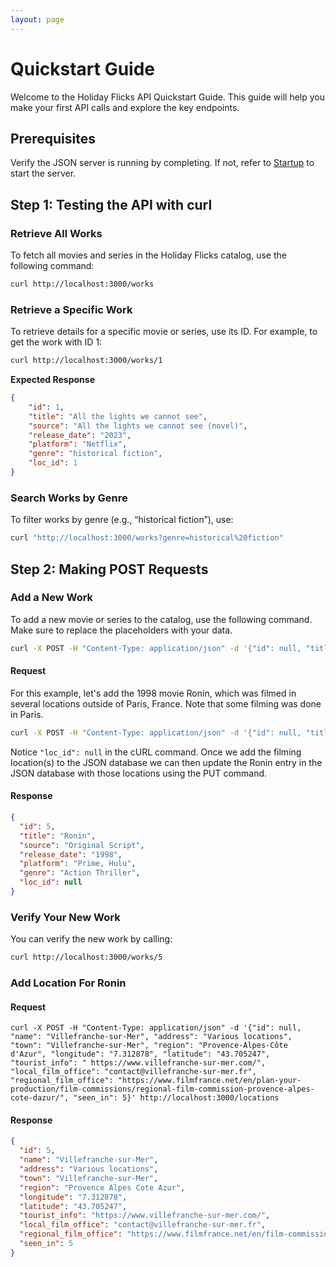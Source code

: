 ```yaml
---
layout: page
---
```



# Quickstart Guide

Welcome to the Holiday Flicks API Quickstart Guide. This guide will help you make your first API calls and explore the key endpoints.

## Prerequisites

Verify the JSON server is running by completing. If not, refer to [Startup](startup.md) to start the server.

## Step 1: Testing the API with curl

### Retrieve All Works

To fetch all movies and series in the Holiday Flicks catalog, use the following command:

```bash
curl http://localhost:3000/works
```

### Retrieve a Specific Work

To retrieve details for a specific movie or series, use its ID. For example, to get the work with ID 1:

```bash
curl http://localhost:3000/works/1
```

**Expected Response**

```json
{
    "id": 1,
    "title": "All the lights we cannot see",
    "source": "All the lights we cannot see (novel)",
    "release_date": "2023",
    "platform": "Netflix",
    "genre": "historical fiction",
    "loc_id": 1
}
```

### Search Works by Genre

To filter works by genre (e.g., “historical fiction”), use:

```bash
curl "http://localhost:3000/works?genre=historical%20fiction"
```

## Step 2: Making POST Requests

### Add a New Work

To add a new movie or series to the catalog, use the following command. Make sure to replace the placeholders with your data.

```bash
curl -X POST -H "Content-Type: application/json" -d '{"id": null, "title": "New Movie", "source": "Original Script", "release_date": "2024", "platform": "Prime", "genre": "Drama", "loc_id": 2}' http://localhost:3000/works
```

#### Request

For this example, let's add the 1998 movie Ronin, which was filmed in several locations outside of Paris, France. Note that some filming was done in Paris.

```bash
curl -X POST -H "Content-Type: application/json" -d '{"id": null, "title": "Ronin", "source": "Original Script", "release_date": "1998", "platform": "Prime, Hulu", "genre": "Action Thriller", "loc_id": null}' http://localhost:3000/works
```

Notice `"loc_id": null` in the cURL command. Once we add the filming location(s) to the JSON database we can then update the Ronin entry in the JSON database with those locations using the PUT command. 

#### Response

```json
{
  "id": 5,
  "title": "Ronin",
  "source": "Original Script",
  "release_date": "1998",
  "platform": "Prime, Hulu",
  "genre": "Action Thriller",
  "loc_id": null
}
```

### Verify Your New Work

You can verify the new work by calling:

```bash
curl http://localhost:3000/works/5
```




### Add Location For Ronin

#### Request

```shell
curl -X POST -H "Content-Type: application/json" -d '{"id": null, "name": "Villefranche-sur-Mer", "address": "Various locations", "town": "Villefranche-sur-Mer", "region": "Provence-Alpes-Côte d'Azur", "longitude": "7.312878", "latitude": "43.705247", "tourist_info": " https://www.villefranche-sur-mer.com/", "local_film_office": "contact@villefranche-sur-mer.fr", "regional_film_office": "https://www.filmfrance.net/en/plan-your-production/film-commissions/regional-film-commission-provence-alpes-cote-dazur/", "seen_in": 5}' http://localhost:3000/locations
```

#### Response

```json
{
  "id": 5,
  "name": "Villefranche-sur-Mer",
  "address": "Various locations",
  "town": "Villefranche-sur-Mer",
  "region": "Provence Alpes Cote Azur",
  "longitude": "7.312878",
  "latitude": "43.705247",
  "tourist_info": "https://www.villefranche-sur-mer.com/",
  "local_film_office": "contact@villefranche-sur-mer.fr",
  "regional_film_office": "https://www.filmfrance.net/en/film-commissions/provence",
  "seen_in": 5
}
```